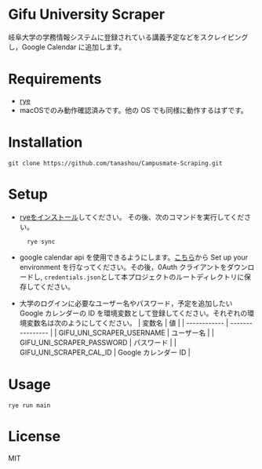 # Gifu University Scraper

岐阜大学の学務情報システムに登録されている講義予定などをスクレイピングし，Google Calendar に追加します。

# Requirements

-   [rye](https://rye-up.com)
- macOSでのみ動作確認済みです。他の OS でも同様に動作するはずです。
# Installation

    git clone https://github.com/tanashou/Campusmate-Scraping.git

# Setup

-   [ryeをインストール](https://rye-up.com/guide/installation/)してください。 その後、次のコマンドを実行してください。

          rye sync

-   google calendar api を使用できるようにします。[こちら](https://developers.google.com/calendar/api/quickstart/python)から Set up your environment を行なってください。その後，0Auth クライアントをダウンロードし, `credentials.json`として本プロジェクトのルートディレクトリに保存してください。

-   大学のログインに必要なユーザー名やパスワード，予定を追加したい Google カレンダーの ID を環境変数として登録してください。それぞれの環境変数名は次のようにしてください。
    | 変数名 | 値 |
    | ------------ | ---------------- |
    | GIFU_UNI_SCRAPER_USERNAME | ユーザー名 |
    | GIFU_UNI_SCRAPER_PASSWORD | パスワード |
    | GIFU_UNI_SCRAPER_CAL_ID | Google カレンダー ID |

# Usage

    rye run main

# License

MIT
